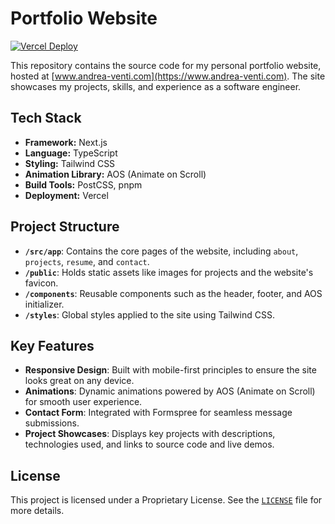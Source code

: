 # Portfolio Website

[![Vercel Deploy](https://deploy-badge.vercel.app/vercel/codefolio-omega?style=for-the-badge)](https://www.andrea-venti.com/)

This repository contains the source code for my personal portfolio website, hosted at [www.andrea-venti.com](https://www.andrea-venti.com). The site showcases my projects, skills, and experience as a software engineer.

## Tech Stack

-   **Framework:** Next.js
-   **Language:** TypeScript
-   **Styling:** Tailwind CSS
-   **Animation Library:** AOS (Animate on Scroll)
-   **Build Tools:** PostCSS, pnpm
-   **Deployment:** Vercel

## Project Structure

-   **`/src/app`**: Contains the core pages of the website, including `about`, `projects`, `resume`, and `contact`.
-   **`/public`**: Holds static assets like images for projects and the website's favicon.
-   **`/components`**: Reusable components such as the header, footer, and AOS initializer.
-   **`/styles`**: Global styles applied to the site using Tailwind CSS.

## Key Features

-   **Responsive Design**: Built with mobile-first principles to ensure the site looks great on any device.
-   **Animations**: Dynamic animations powered by AOS (Animate on Scroll) for smooth user experience.
-   **Contact Form**: Integrated with Formspree for seamless message submissions.
-   **Project Showcases**: Displays key projects with descriptions, technologies used, and links to source code and live demos.

## License

This project is licensed under a Proprietary License. See the [`LICENSE`](LICENSE) file for more details.
